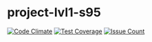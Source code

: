 # project-lvl1-s95

[![Code Climate](https://codeclimate.com/github/codeclimate/codeclimate/badges/gpa.svg)](https://codeclimate.com/github/codeclimate/codeclimate)
[![Test Coverage](https://codeclimate.com/github/codeclimate/codeclimate/badges/coverage.svg)](https://codeclimate.com/github/codeclimate/codeclimate/coverage)
[![Issue Count](https://codeclimate.com/github/codeclimate/codeclimate/badges/issue_count.svg)](https://codeclimate.com/github/codeclimate/codeclimate)
